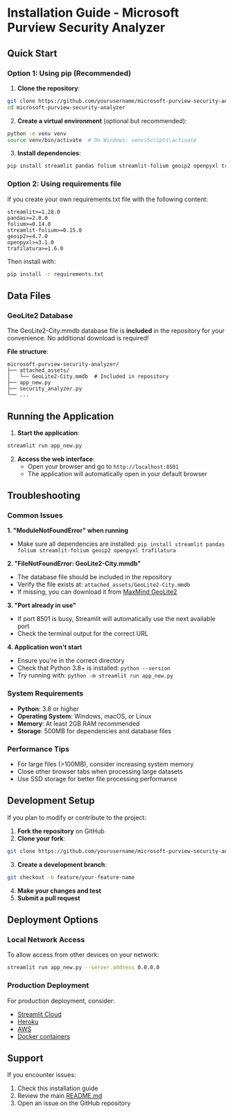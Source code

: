 # Installation Guide - Microsoft Purview Security Analyzer

## Quick Start

### Option 1: Using pip (Recommended)

1. **Clone the repository**:
```bash
git clone https://github.com/yourusername/microsoft-purview-security-analyzer.git
cd microsoft-purview-security-analyzer
```

2. **Create a virtual environment** (optional but recommended):
```bash
python -m venv venv
source venv/bin/activate  # On Windows: venv\Scripts\activate
```

3. **Install dependencies**:
```bash
pip install streamlit pandas folium streamlit-folium geoip2 openpyxl trafilatura
```

### Option 2: Using requirements file

If you create your own requirements.txt file with the following content:
```
streamlit>=1.28.0
pandas>=2.0.0
folium>=0.14.0
streamlit-folium>=0.15.0
geoip2>=4.7.0
openpyxl>=3.1.0
trafilatura>=1.6.0
```

Then install with:
```bash
pip install -r requirements.txt
```

## Data Files

### GeoLite2 Database

The GeoLite2-City.mmdb database file is **included** in the repository for your convenience. No additional download is required!

**File structure**:
```
microsoft-purview-security-analyzer/
├── attached_assets/
│   └── GeoLite2-City.mmdb  # Included in repository
├── app_new.py
├── security_analyzer.py
└── ...
```

## Running the Application

1. **Start the application**:
```bash
streamlit run app_new.py
```

2. **Access the web interface**:
   - Open your browser and go to `http://localhost:8501`
   - The application will automatically open in your default browser

## Troubleshooting

### Common Issues

**1. "ModuleNotFoundError" when running**
- Make sure all dependencies are installed: `pip install streamlit pandas folium streamlit-folium geoip2 openpyxl trafilatura`

**2. "FileNotFoundError: GeoLite2-City.mmdb"**
- The database file should be included in the repository
- Verify the file exists at: `attached_assets/GeoLite2-City.mmdb`
- If missing, you can download it from [MaxMind GeoLite2](https://dev.maxmind.com/geoip/geoip2/geolite2/)

**3. "Port already in use"**
- If port 8501 is busy, Streamlit will automatically use the next available port
- Check the terminal output for the correct URL

**4. Application won't start**
- Ensure you're in the correct directory
- Check that Python 3.8+ is installed: `python --version`
- Try running with: `python -m streamlit run app_new.py`

### System Requirements

- **Python**: 3.8 or higher
- **Operating System**: Windows, macOS, or Linux
- **Memory**: At least 2GB RAM recommended
- **Storage**: 500MB for dependencies and database files

### Performance Tips

- For large files (>100MB), consider increasing system memory
- Close other browser tabs when processing large datasets
- Use SSD storage for better file processing performance

## Development Setup

If you plan to modify or contribute to the project:

1. **Fork the repository** on GitHub
2. **Clone your fork**:
```bash
git clone https://github.com/yourusername/microsoft-purview-security-analyzer.git
```
3. **Create a development branch**:
```bash
git checkout -b feature/your-feature-name
```
4. **Make your changes and test**
5. **Submit a pull request**

## Deployment Options

### Local Network Access
To allow access from other devices on your network:
```bash
streamlit run app_new.py --server.address 0.0.0.0
```

### Production Deployment
For production deployment, consider:
- [Streamlit Cloud](https://streamlit.io/cloud)
- [Heroku](https://heroku.com)
- [AWS](https://aws.amazon.com)
- [Docker containers](https://docker.com)

## Support

If you encounter issues:
1. Check this installation guide
2. Review the main [README.md](README.md)
3. Open an issue on the GitHub repository